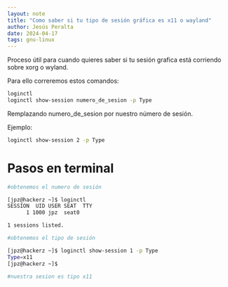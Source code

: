 ```yaml
---
layout: note
title: "Como saber si tu tipo de sesión gráfica es x11 o wayland"
author: Jesús Peralta
date: 2024-04-17
tags: gnu-linux
---
```


Proceso útil para cuando quieres saber si tu sesión grafica está corriendo sobre xorg o wyland.

Para ello correremos estos comandos:

```bash
loginctl
loginctl show-session numero_de_sesion -p Type
```

Remplazando numero_de_sesion por nuestro número de sesión.

Ejemplo:

```bash
loginctl show-session 2 -p Type
```

# Pasos en terminal

```bash
#obtenemos el numero de sesión

[jpz@hackerz ~]$ loginctl
SESSION  UID USER SEAT  TTY
      1 1000 jpz  seat0 

1 sessions listed.

#obtenemos el tipo de sesión

[jpz@hackerz ~]$ loginctl show-session 1 -p Type
Type=x11
[jpz@hackerz ~]$ 

#nuestra sesion es tipo x11
```